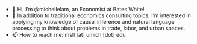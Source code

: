 - 👋 Hi, I’m @michellelam, an Economist at Bates White!
- 👀 In addition to traditional economics consulting topics, I’m interested in applying my knowledge of causal inference and natural language processing to think about problems in trade, labor, and urban spaces.
- 📫 How to reach me: msll [at] umich [dot] edu

<!---
michellelam/michellelam is a ✨ special ✨ repository because its `README.md` (this file) appears on your GitHub profile.
You can click the Preview link to take a look at your changes.
--->
